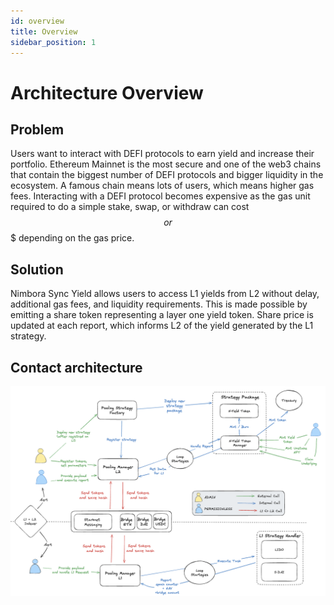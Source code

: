 ```yaml
---
id: overview
title: Overview
sidebar_position: 1
---
```


# Architecture Overview


## Problem

Users want to interact with DEFI protocols to earn yield and increase their portfolio. Ethereum Mainnet is the most secure and one of the web3 chains that contain the biggest number of DEFI protocols and bigger liquidity in the ecosystem. A famous chain means lots of users, which means higher gas fees. Interacting with a DEFI protocol becomes expensive as the gas unit required to do a simple stake, swap, or withdraw can cost $$ or $$$ depending on the gas price.

## Solution

Nimbora Sync Yield allows users to access L1 yields from L2 without delay, additional gas fees, and liquidity requirements. This is made possible by emitting a share token representing a layer one yield token. Share price is updated at each report, which informs L2 of the yield generated by the L1 strategy.

## Contact architecture

![arch](/content/arch.png)



